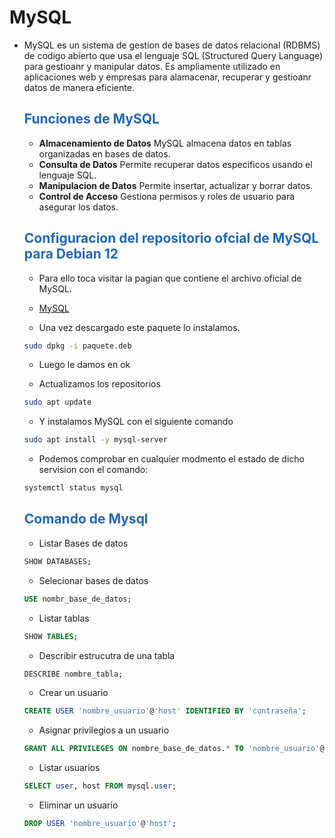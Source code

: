 # MySQL

* MySQL es un sistema de gestion de bases de datos relacional (RDBMS) de codigo abierto que usa el lenguaje SQL (Structured Query Language) para gestioanr y manipular datos. Es ampliamente utilizado en aplicaciones web y empresas para alamacenar, recuperar y gestioanr datos de manera eficiente.

    ## <span style="color:#2168b0">Funciones de MySQL</span>
    
    * **Almacenamiento de Datos** MySQL almacena datos en tablas organizadas en bases de datos.
    * **Consulta de Datos** Permite recuperar datos especificos usando el lenguaje SQL.
    * **Manipulacion de Datos** Permite insertar, actualizar y borrar datos.
    * **Control de Acceso** Gestiona permisos y roles de usuario para asegurar los datos.
    

    ## <span style="color:#2168b0">Configuracion del repositorio ofcial de MySQL para Debian 12</span>
    
    * Para ello toca visitar la pagian que contiene el archivo oficial de MySQL.
    
    * [MySQL](https://dev.mysql.com/downloads/repo/apt/)
    
    * Una vez descargado este paquete lo instalamos.
    
    ```bash
    sudo dpkg -i paquete.deb
    ```
    * Luego le damos en ok
    
    * Actualizamos los repositorios
    
    ```bash
    sudo apt update
    ```
    * Y instalamos MySQL con el siguiente comando
  
    ```bash
    sudo apt install -y mysql-server
    ```  
    
    *  Podemos comprobar en cualquier modmento el estado de dicho servision con el comando:
    
    ```bash
    systemctl status mysql
    ```
    ## <span style="color:#2168b0">Comando de Mysql</span>
    
    * Listar Bases de datos
        
    ```sql
    SHOW DATABASES;
    ```
   *  Selecionar bases de datos
   
    ```sql
    USE nombr_base_de_datos;
    ```
    * Listar tablas
    
    ```sql
    SHOW TABLES;
    ```
    * Describir estrucutra de una tabla
    
    ```sql
    DESCRIBE nombre_tabla;
    ```
    * Crear un usuario
    
    ```sql
    CREATE USER 'nombre_usuario'@'host' IDENTIFIED BY 'contraseña';
    ```
    * Asignar privilegios a un usuario
    
    ```sql
    GRANT ALL PRIVILEGES ON nombre_base_de_datos.* TO 'nombre_usuario'@'host';
    ```   
    * Listar usuarios
    
    ```sql
    SELECT user, host FROM mysql.user;
    ```
    * Eliminar un usuario
    
    ```sql
    DROP USER 'nombre_usuario'@'host';
    ```
        

